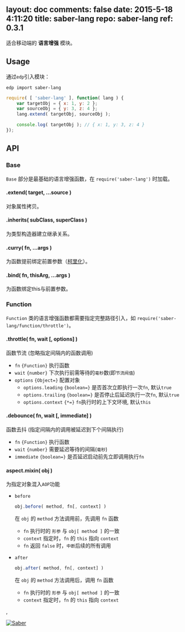 layout: doc
comments: false
date: 2015-5-18 4:11:20
title: saber-lang
repo: saber-lang
ref: 0.3.1
---

适合移动端的 **语言增强** 模块。

## Usage

通过`edp`引入模块：

    edp import saber-lang

```javascript
require( [ 'saber-lang' ], function( lang ) {
    var targetObj = { x: 1, y: 2 };
    var sourceObj = { y: 3, z: 4 };
    lang.extend( targetObj, sourceObj );

    console.log( targetObj ); // { x: 1, y: 3, z: 4 }
});
```

## API

### Base

`Base` 部分是最基础的语言增强函数，在 `require('saber-lang')` 时加载。

#### .extend( target, ...source )

对象属性拷贝。

#### .inherits( subClass, superClass )

为类型构造器建立继承关系。

#### .curry( fn, ...args )

为函数提前绑定前置参数（[柯里化](http://en.wikipedia.org/wiki/Currying)）。

#### .bind( fn, thisArg, ...args )

为函数绑定this与前置参数。

### Function

`Function` 类的语言增强函数都需要指定完整路径引入，如 `require('saber-lang/function/throttle')`。

#### .throttle( fn, wait [, options] )

函数节流 (忽略指定间隔内的函数调用)

+ `fn` `{Function}` 执行函数
+ `wait` `{number}` 下次执行前需等待的`毫秒`数(即`节流阀值`)
+ `options` `{Object=}` 配置对象
    + `options.leading` `{boolean=}` 是否首次立即执行一次`fn`, 默认`true`
    + `options.trailing` `{boolean=}` 是否停止后延迟执行一次`fn`, 默认`true`
    + `options.context` `{*=}` `fn`执行时的上下文环境, 默认`this`

#### .debounce( fn, wait [, immediate] )

函数去抖 (指定间隔内的调用被延迟到下个间隔执行)

+ `fn` `{Function}` 执行函数
+ `wait` `{number}` 需要延迟等待的间隔(`毫秒`)
+ `immediate` `{boolean=}` 是否延迟启动前先立即调用执行`fn`

#### aspect.mixin( obj )

为指定对象混入`AOP`功能

+ `before`

	```javascript
	obj.before( method, fn[, context] )
	```

	在 `obj` 的 `method` 方法调用前，先调用 `fn` 函数
	
	* `fn` 执行时的 `形参` 与 `obj[ method ]` 的一致
	* `context` 指定时，`fn` 的 `this` 指向 `context`
	* `fn` 返回 `false` 时，`中断`后续的所有调用

+ `after`

	```javascript
	obj.after( method, fn[, context] )
	```

	在 `obj` 的 `method` 方法调用后，调用 `fn` 函数
	
	* `fn` 执行时的 `形参` 与 `obj[ method ]` 的一致
	* `context` 指定时，`fn` 的 `this` 指向 `context`



,

[![Saber](https://f.cloud.github.com/assets/157338/1485433/aeb5c72a-4714-11e3-87ae-7ef8ae66e605.png)](http://ecomfe.github.io/saber/)